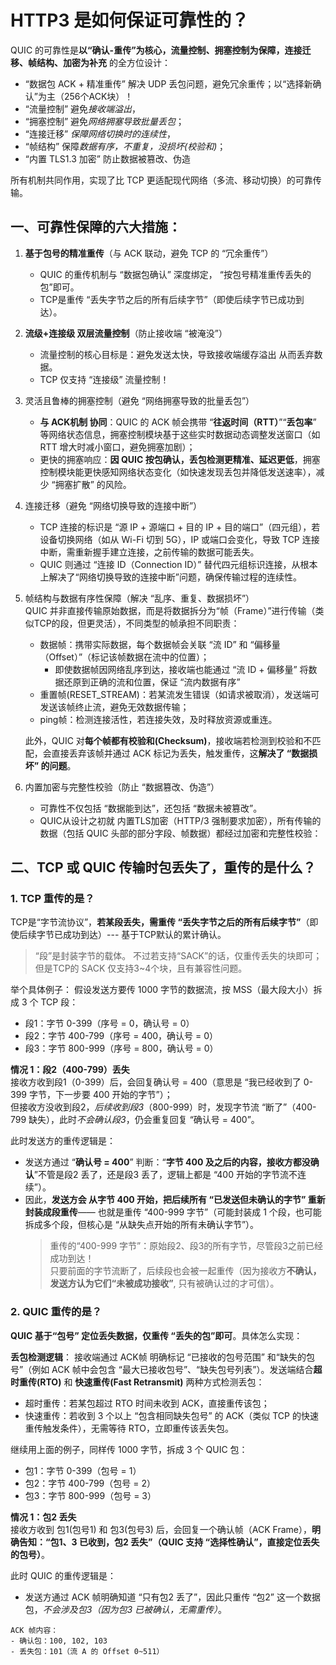 # HTTP3 是如何保证可靠性的？
QUIC 的可靠性是**以“确认-重传”为核心，流量控制、拥塞控制为保障，连接迁移、帧结构、加密为补充** 的全方位设计：

* “数据包 ACK + 精准重传” 解决 UDP 丢包问题，避免冗余重传；以“选择新确认”为主（256个ACK块）！
* “流量控制” 避免*接收端溢出*，
* “拥塞控制” 避免*网络拥塞导致批量丢包*；
* “连接迁移” *保障网络切换时的连续性*，
* “帧结构” 保障*数据有序，不重复，没损坏(校验和)*；
* “内置 TLS1.3 加密” 防止数据被篡改、伪造 

所有机制共同作用，实现了比 TCP 更适配现代网络（多流、移动切换）的可靠传输。

## 一、可靠性保障的六大措施：
1. **基于包号的精准重传**（与 ACK 联动，避免 TCP 的 “冗余重传”）

    * QUIC 的重传机制与 “数据包确认” 深度绑定， “按包号精准重传丢失的包”即可。
    * TCP是重传 “丢失字节之后的所有后续字节”（即使后续字节已成功到达）。

2. **流级+连接级 双层流量控制**（防止接收端 “被淹没”）   
    * 流量控制的核心目标是：避免发送太快，导致接收端缓存溢出 从而丢弃数据。
    * TCP 仅支持 “连接级” 流量控制！

3. 灵活且鲁棒的拥塞控制（避免 “网络拥塞导致的批量丢包”）
    * **与 ACK机制 协同**：QUIC 的 ACK 帧会携带 “**往返时间（RTT）**”“**丢包率**” 等网络状态信息，拥塞控制模块基于这些实时数据动态调整发送窗口（如 RTT 增大时减小窗口，避免拥塞加剧）；  
    * 更快的拥塞响应：**因 QUIC 按包确认，丢包检测更精准、延迟更低**，拥塞控制模块能更快感知网络状态变化（如快速发现丢包并降低发送速率），减少 “拥塞扩散” 的风险。

4. 连接迁移（避免 “网络切换导致的连接中断”）
    * TCP 连接的标识是 “源 IP + 源端口 + 目的 IP + 目的端口”（四元组），若设备切换网络（如从 Wi-Fi 切到 5G），IP 或端口会变化，导致 TCP 连接中断，需重新握手建立连接，之前传输的数据可能丢失。
    * QUIC 则通过 “连接 ID（Connection ID）” 替代四元组标识连接，从根本上解决了“网络切换导致的连接中断”问题，确保传输过程的连续性。

5. 帧结构与数据有序性保障（解决 “乱序、重复、数据损坏”）  
QUIC 并非直接传输原始数据，而是将数据拆分为“帧（Frame）”进行传输（类似TCP的段，但更灵活），不同类型的帧承担不同职责：
    * 数据帧：携带实际数据，每个数据帧会关联 “流 ID” 和 “偏移量（Offset）”（标记该帧数据在流中的位置）；
        * 即使数据帧因网络乱序到达，接收端也能通过 “流 ID + 偏移量” 将数据还原到正确的流和位置，保证 “流内数据有序”
    * 重置帧(RESET_STREAM)：若某流发生错误（如请求被取消），发送端可发送该帧终止流，避免无效数据传输；
    * ping帧：检测连接活性，若连接失效，及时释放资源或重连。

    此外，QUIC 对**每个帧都有校验和(Checksum)**，接收端若检测到校验和不匹配，会直接丢弃该帧并通过 ACK 标记为丢失，触发重传，这**解决了 “数据损坏” 的问题**。

6. 内置加密与完整性校验（防止 “数据篡改、伪造”）  
    * 可靠性不仅包括 “数据能到达”，还包括 “数据未被篡改”。  
    * QUIC从设计之初就 内置TLS加密（HTTP/3 强制要求加密），所有传输的数据（包括 QUIC 头部的部分字段、帧数据）都经过加密和完整性校验：
 
## 二、TCP 或 QUIC 传输时包丢失了，重传的是什么？
### 1. TCP 重传的是？
TCP是“字节流协议”，**若某段丢失，需重传 “丢失字节之后的所有后续字节”**（即使后续字节已成功到达）--- 基于TCP默认的累计确认。
> “段”是封装字节的载体。
> 不过若支持“SACK”的话，仅重传丢失的块即可；但是TCP的 SACK 仅支持3~4个块，且有兼容性问题。

举个具体例子：
假设发送方要传 1000 字节的数据流，按 MSS（最大段大小）拆成 3 个 TCP 段：
* 段1：字节 0-399（序号 = 0，确认号 = 0）
* 段2：字节 400-799（序号 = 400，确认号 = 0）
* 段3：字节 800-999（序号 = 800，确认号 = 0）

**情况 1：段2（400-799）丢失**  
接收方收到段1（0-399）后，会回复确认号 = 400（意思是 “我已经收到了 0-399 字节，下一步要 400 开始的字节”）；   
但接收方没收到段2，*后续收到段3*（800-999）时，发现字节流 “断了”（400-799 缺失），此时*不会确认段3*，仍会重复回复 “确认号 = 400”。

此时发送方的重传逻辑是：
 
* 发送方通过 “**确认号 = 400**” 判断：“**字节 400 及之后的内容，接收方都没确认**”不管是段2 丢了，还是段3 丢了，逻辑上都是 “400 开始的字节流不连续”）。   
* 因此，**发送方会 从字节 400 开始，把后续所有 “已发送但未确认的字节” 重新封装成段重传**—— 也就是重传 “400-999 字节”（可能封装成 1 个段，也可能拆成多个段，但核心是 “从缺失点开始的所有未确认字节”）。
    > 重传的“400-999 字节”：原始段2、段3的所有字节，尽管段3之前已经成功到达！  
    > 只要前面的字节流断了，后续段也会被一起重传（因为接收方**不确认，发送方认为它们“未被成功接收”**, 只有被确认过的才可信）。

### 2. QUIC 重传的是？
**QUIC 基于“包号” 定位丢失数据，仅重传 “丢失的包”即可**。具体怎么实现：

**丢包检测逻辑**：
接收端通过 ACK帧 明确标记 “已接收的包号范围” 和“缺失的包号”（例如 ACK 帧中会包含 “最大已接收包号”、“缺失包号列表”）。发送端结合**超时重传(RTO)** 和 **快速重传(Fast Retransmit)** 两种方式检测丢包：
* 超时重传：若某包超过 RTO 时间未收到 ACK，直接重传该包；
* 快速重传：若收到 3 个以上 “包含相同缺失包号” 的 ACK（类似 TCP 的快速重传触发条件），无需等待 RTO，立即重传该丢失包。

继续用上面的例子，同样传 1000 字节，拆成 3 个 QUIC 包：
* 包1：字节 0-399（包号 = 1）
* 包2：字节 400-799（包号 = 2）
* 包3：字节 800-999（包号 = 3）

**情况 1：包2 丢失**  
接收方收到 包1(包号1) 和 包3(包号3) 后，会回复一个确认帧（ACK Frame），**明确告知：“包1、3 已收到，包2 丢失”（QUIC 支持 “选择性确认”，直接定位丢失的包号）**。

此时 QUIC 的重传逻辑是：  
* 发送方通过 ACK 帧明确知道 “只有包2 丢了”，因此只重传 “包2” 这一个数据包，*不会涉及包3（因为包3 已被确认，无需重传）*。

```
ACK 帧内容：
- 确认包：100, 102, 103
- 丢失包：101（流 A 的 Offset 0~511）
```